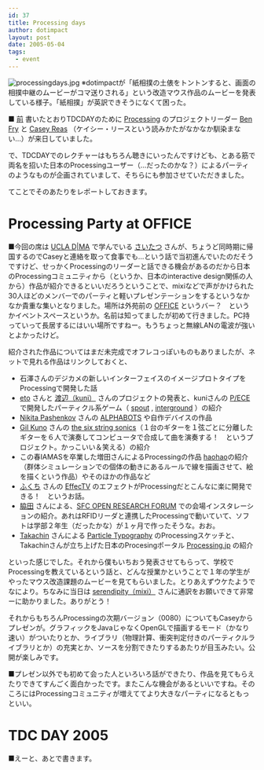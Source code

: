 ```yaml
---
id: 37
title: Processing days
author: dotimpact
layout: post
date: 2005-05-04
tags:
  - event
---
```

<img class="img_R" src='/images/wp-content/uploads/2008/02/processingdays.jpg' alt='processingdays.jpg' /> ※dotimpactが「紙相撲の土俵をトントンすると、画面の相撲中継のムービーがコマ送りされる」という改造マウス作品のムービーを発表している様子。「紙相撲」が英訳できそうになくて困った。

■ [前][1] 書いたとおりTDCDAYのために [Processing][2] のプロジェクトリーダー [Ben Fry][3] と [Casey Reas][4] （ケイシー・リースという読みかたがなかなか馴染まない…）が来日していました。

で、TDCDAYでのレクチャーはもちろん聴きにいったんですけども、とある筋で両名を招いた日本のProcessingユーザー（…だったのかな？）によるパーティのようなものが企画されていまして、そちらにも参加させていただきました。

てことでそのあたりをレポートしておきます。

# Processing Party at OFFICE

■今回の席は [UCLA D|MA][5] で学んでいる [さいたつ][6] さんが、ちょうど同時期に帰国するのでCaseyと連絡を取って食事でも…という話で当初進んでいたのだそうですけど、せっかくProcessingのリーダーと話できる機会があるのだから日本のProcessingコミュニティから（というか、日本のinteractive design関係の人から）作品が紹介できるといいだろうということで、mixiなどで声がかけられた30人ほどのメンバーでのパーティと軽いプレゼンテーションをするというなかなか貴重な集いとなりました。場所は外苑前の [OFFICE][7] というバー？　というかイベントスペースというか。名前は知ってましたが初めて行きました。PC持っていって長居するにはいい場所ですねー。もうちょっと無線LANの電波が強いとよかったけど。

紹介された作品についてはまだ未完成でオフレコっぽいものもありましたが、ネットで見れる作品はリンクしておくと、

  * 石澤さんのデジカメの新しいインターフェイスのイメージプロトタイプをProcessingで開発した話
  * [eto][8] さんと [渡辺（kuni）][9] さんのプロジェクトの発表と、kuniさんの [P/ECE][10] で開発したパーティクル系ゲーム（ [spout][11] , [interground][12] ）の紹介 
  * [Nikita Pashenkov][13] さんの [ALPHABOTS][14] や自作デバイスの作品 
  * [Gil Kuno][15] さんの [the six string sonics][16]（１台のギターを１弦ごとに分離したギターを６人で演奏してコンピュータで合成して曲を演奏する！　というプロジェクト。かっこいい＆笑える）の紹介 
  * この春IAMASを卒業した増田さんによるProcessingの作品 [haohao][17]の紹介（群体シミュレーションでの個体の動きにあるルールで線を描画させて、絵を描くという作品）やそのほかの作品など
  * [ふくち][18] さんの [EffecTV][19] のエフェクトがProcessingだとこんなに楽に開発できる！　というお話。
  * [脇田][20] さんによる、[SFC OPEN RESEARCH FORUM][21] での会場インスタレーションの紹介。あれはRFIDリーダと連携したProcessingで動いていて、ソフトは学部２年生（だったかな）が１ヶ月で作ったそうな。おお。
  * [Takachin][22] さんによる [Particle Typography][23] のProcessingスケッチと、Takachinさんが立ち上げた日本のProcesingポータル [Processing.jp][24] の紹介 

といった感じでした。それから僕もいちおう発表させてもらって、学校でProcessingを教えているという話と、どんな授業かということで１年の学生がやったマウス改造課題のムービーを見てもらいました。とりあえずウケたようでなにより。ちなみに当日は [serendipity（mixi）][25] さんに通訳をお願いできて非常ーに助かりました。ありがとう！

それからもちろんProcessingの次期バージョン（0080）についてもCaseyからプレゼンが。グラフィックをJavaじゃなくOpenGLで描画するモード（かなり速い）がついたりとか、ライブラリ（物理計算、衝突判定付きのパーティクルライブラリとか）の充実とか、ソースを分割できたりするあたりが目玉みたい。公開が楽しみです。

■プレゼン以外でも初めて会った人といろいろ話ができたり、作品を見てもらえたりできてすんごく面白かったです。またこんな機会があるといいですね。そのころにはProcessingコミュニティが増えててより大きなパーティになるともっといい。

# TDC DAY 2005

■えーと、あとで書きます。

 [1]: http://collisions.dotimpac.to/info/TDCDAY05.html
 [2]: http://www.processing.org
 [3]: http://acg.media.mit.edu/people/fry/
 [4]: http://reas.com/
 [5]: http://www.design.ucla.edu/
 [6]: http://www.saitatsu.net/
 [7]: http://www.transit-web.com/c/shop_c/office/
 [8]: http://eto.com
 [9]: http://www.din.or.jp/~ku_/
 [10]: http://www.piece-me.com/index.html
 [11]: http://www.din.or.jp/~ku_/junk/junk.htm#spout
 [12]: http://www.din.or.jp/~ku_/junk/junk.htm#inter
 [13]: http://acg.media.mit.edu/people/nik/
 [14]: http://www.tdctokyo.org/awards/award01/01interactive.html
 [15]: http://www.unsound.com/Wiggle/
 [16]: http://www.unsound.com/SSS/
 [17]: http://www.iamas.ac.jp/~madman03/haohao/
 [18]: http://megaui.net/fukuchi/
 [19]: http://effectv.sourceforge.net/index.ja.html
 [20]: http://web.sfc.keio.ac.jp/~wakita/
 [21]: http://www.itmedia.co.jp/enterprise/articles/0411/24/news112.html
 [22]: http://www.generative.info/
 [23]: http://www.generative.info/daily/20040415.html#p01
 [24]: http://processing.jp/
 [25]: http://mixi.jp/show_friend.pl?id=468045
